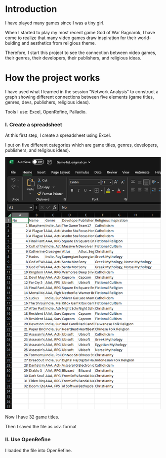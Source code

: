# Introduction

I have played many games since I was a tiny girl.

When I started to play my most recent game God of War Ragnarok, I have come to realize that many video games draw inspiration for their world-buiding and aesthetics from religious theme.

Therefore, I start this project to see the connection between video games, their genres, their developers, their publishers, and religious ideas.

# How the project works

I have used what I learned in the session "Network Analysis" to construct a graph showing different connections between five elements (game titles, genres, devs, publishers, religious ideas).

Tools I use: Excel, OpenRefine, Palladio.

### I. Create a spreadsheet

At this first step, I create a spreadsheet using Excel.

I put on five different categories which are game titles, genres, developers, publishers, and religious ideas).



![Alt text](/assets/image/posts/ana_of_vid_1.png)

Now I have 32 game titles. 

Then I saved the file as csv. format

### II. Use OpenRefine

I loaded the file into OpenRefine.

